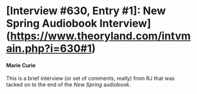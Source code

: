 # [Interview #630, Entry #1]: New Spring Audiobook Interview](https://www.theoryland.com/intvmain.php?i=630#1)

#### Marie Curie

This is a brief interview (or set of comments, really) from RJ that was tacked on to the end of the
*New Spring*
audiobook.

